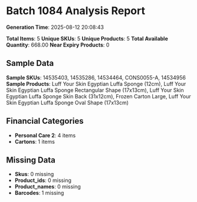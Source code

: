 # Batch 1084 Analysis Report

**Generation Time**: 2025-08-12 20:08:43

**Total Items**: 5
**Unique SKUs**: 5
**Unique Products**: 5
**Total Available Quantity**: 668.00
**Near Expiry Products**: 0

## Sample Data
**Sample SKUs**: 14535403, 14535286, 14534464, CONS0055-A, 14534956
**Sample Products**: Luff Your Skin Egyptian Luffa Sponge (12cm), Luff Your Skin Egyptian Luffa Sponge Rectangular Shape (17x13cm), Luff Your Skin Egyptian Luffa Sponge Skin Back (31x12cm), Frozen Carton Large, Luff Your Skin Egyptian Luffa Sponge Oval Shape (17x13cm)

## Financial Categories
- **Personal Care 2**: 4 items
- **Cartons**: 1 items

## Missing Data
- **Skus**: 0 missing
- **Product_ids**: 0 missing
- **Product_names**: 0 missing
- **Barcodes**: 1 missing
